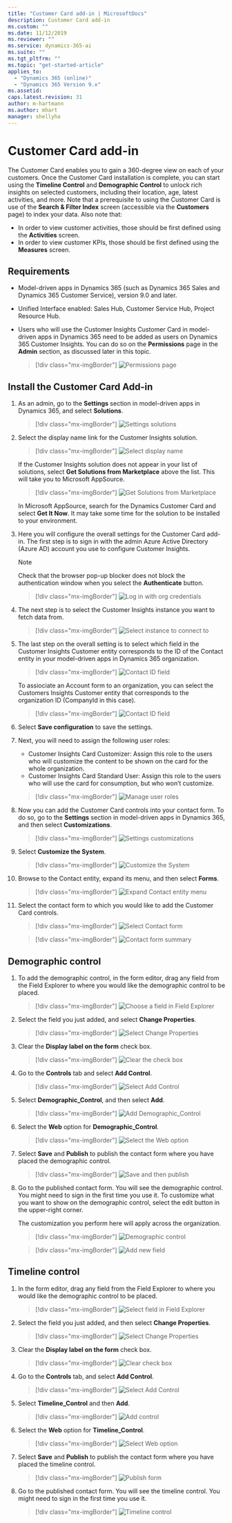 ```yaml
---
title: "Customer Card add-in | MicrosoftDocs"
description: Customer Card add-in
ms.custom: ""
ms.date: 11/12/2019
ms.reviewer: ""
ms.service: dynamics-365-ai
ms.suite: ""
ms.tgt_pltfrm: ""
ms.topic: "get-started-article"
applies_to: 
  - "Dynamics 365 (online)"
  - "Dynamics 365 Version 9.x"
ms.assetid: 
caps.latest.revision: 31
author: m-hartmann
ms.author: mhart
manager: shellyha
---
```

# Customer Card add-in

The Customer Card enables you to gain a 360-degree view on each of your customers. Once the Customer Card installation is complete, you can start using the **Timeline Control** and **Demographic Control** to unlock rich insights on selected customers, including their location, age, latest activities, and more. Note that a prerequisite to using the Customer Card is use of the **Search & Filter Index** screen (accessible via the **Customers** page) to index your data. Also note that:
- In order to view customer activities, those should be first defined using the **Activities** screen.
- In order to view customer KPIs, those should be first defined using the **Measures** screen. 

## Requirements

- Model-driven apps in Dynamics 365 (such as Dynamics 365 Sales and Dynamics 365 Customer Service), version 9.0 and later.
- Unified Interface enabled: Sales Hub, Customer Service Hub, Project Resource Hub. 
- Users who will use the Customer Insights Customer Card in model-driven apps in Dynamics 365 need to be added as users on Dynamics 365 Customer Insights. You can do so on the **Permissions** page in the **Admin** section, as discussed later in this topic.


  > [!div class="mx-imgBorder"] 
  > ![Permissions page](media/permissions-page.png "Permissions page")

## Install the Customer Card Add-in

1. As an admin, go to the **Settings** section in model-driven apps in Dynamics 365, and select **Solutions**. 

   > [!div class="mx-imgBorder"] 
   > ![Settings solutions](media/settings-solutions.png "Settings solutions")

2. Select the display name link for the Customer Insights solution.

   > [!div class="mx-imgBorder"] 
   > ![Select display name](media/select-display-name.png "Select display name")

   If the Customer Insights solution does not appear in your list of solutions, select **Get Solutions from Marketplace** above the list. This will take you to Microsoft AppSource. 

   > [!div class="mx-imgBorder"] 
   > ![Get Solutions from Marketplace](media/get-solutions-from-marketplace2.png "Get Solutions from Marketplace")


   In Microsoft AppSource, search for the Dynamics Customer Card and select **Get It Now**. It may take some time for the solution to be installed to your environment. 

3. Here you will configure the overall settings for the Customer Card add-in. The first step is to sign in with the admin Azure Active Directory (Azure AD) account you use to configure Customer Insights.

   > [!NOTE]
   > Check that the browser pop-up blocker does not block the authentication window when you select the **Authenticate** button. 

   > [!div class="mx-imgBorder"] 
   > ![Log in with org credentials](media/login-with-org-credentials.png "Log in with org credentials")

4. The next step is to select the Customer Insights instance you want to fetch data from.

   > [!div class="mx-imgBorder"] 
   > ![Select instance to connect to](media/select-instance-to-connect.png "Select instance to connect to")

5. The last step on the overall setting is to select which field in the Customer Insights Customer entity corresponds to the ID of the Contact entity in your model-driven apps in Dynamics 365 organization. 

   > [!div class="mx-imgBorder"] 
   > ![Contact ID field](media/contact-id-field.png "Contact ID field")
  
    To assiociate an Account form to an organization, you can select the Customers Insights Customer entity that corresponds to the organization ID (CompanyId in this case).
   > [!div class="mx-imgBorder"] 
   > ![Contact ID field](media/customer-card-add-in-b2b.png "Account ID field")

6. Select **Save configuration** to save the settings. 

7. Next, you will need to assign the following user roles:

   - Customer Insights Card Customizer: Assign this role to the users who will customize the content to be shown on the card for the whole organization.
   - Customer Insights Card Standard User: Assign this role to the users who will use the card for consumption, but who won’t customize. 
   
   > [!div class="mx-imgBorder"] 
   > ![Manage user roles](media/manage-user-roles.png "Manage user roles")

8. Now you can add the Customer Card controls into your contact form. To do so, go to the **Settings** section in model-driven apps in Dynamics 365, and then select **Customizations**. 
 
   > [!div class="mx-imgBorder"] 
   > ![Settings customizations](media/settings-customizations.png "Settings customizations")

9. Select **Customize the System**.

   > [!div class="mx-imgBorder"] 
   > ![Customize the System](media/settings-customize-system.png "Customize the System")

10.	Browse to the Contact entity, expand its menu, and then select **Forms**. 
    
    > [!div class="mx-imgBorder"] 
    > ![Expand Contact entity menu](media/contact-entity-definition.png "Expand Contact entity menu")

11. Select the contact form to which you would like to add the Customer Card controls.

    > [!div class="mx-imgBorder"] 
    > ![Select Contact form](media/contact-active-forms.png "Select Contact form")

    > [!div class="mx-imgBorder"] 
    > ![Contact form summary](media/contact-form-designer.png "Contact form summary")

## Demographic control

1. To add the demographic control, in the form editor, drag any field from the Field Explorer to where you would like the demographic control to be placed.  

   > [!div class="mx-imgBorder"] 
   > ![Choose a field in Field Explorer](media/contact-form-designer2.png "Choose a field in Field Explorer")

2. Select the field you just added, and select **Change Properties**. 

   > [!div class="mx-imgBorder"] 
   > ![Select Change Properties](media/contact-form-designer3.png "Select Change Properties")

3. Clear the **Display label on the form** check box. 
   
   > [!div class="mx-imgBorder"] 
   > ![Clear the check box](media/field-properties.png "Clear the check box")

4. Go to the **Controls** tab and select **Add Control**.

   > [!div class="mx-imgBorder"] 
   > ![Select Add Control](media/field-properties-add-control.png "Select Add Control")

5. Select **Demographic_Control**, and then select **Add**.

   > [!div class="mx-imgBorder"] 
   > ![Add Demographic_Control](media/field-properties-add-control-demographic.png "Add Demographic_Control")

6. Select the **Web** option for **Demographic_Control**.

   > [!div class="mx-imgBorder"] 
   > ![Select the Web option](media/field-properties-add-control-demographic2.png "Select the Web options")

7. Select **Save** and **Publish** to publish the contact form where you have placed the demographic control.

   > [!div class="mx-imgBorder"] 
   > ![Save and then publish](media/field-properties-add-control-demographic3.png "Save and then publish")

8. Go to the published contact form. You will see the demographic control. You might need to sign in the first time you use it. To customize what you want to show on the demographic control, select the edit button in the upper-right corner. 

   The customization you perform here will apply across the organization.
   
   > [!div class="mx-imgBorder"] 
   > ![Demographic control](media/demographic-control.png "Demographic control")

   > [!div class="mx-imgBorder"] 
   > ![Add new field](media/add-new-field.png "Add new field")

## Timeline control

1. In the form editor, drag any field from the Field Explorer to where you would like the demographic control to be placed.  

   > [!div class="mx-imgBorder"] 
   > ![Select field in Field Explorer](media/contact-form-designer4.png "Select field in Field Explorer")

2. Select the field you just added, and then select **Change Properties**. 
 
   > [!div class="mx-imgBorder"] 
   > ![Select Change Properties](media/contact-form-designer-publish.png "Select Change Properties")

3. Clear the **Display label on the form** check box.
   
   > [!div class="mx-imgBorder"] 
   > ![Clear check box](media/field-properties-display-label.png "Clear check box")

4. Go to the **Controls** tab, and select **Add Control**.

   
   > [!div class="mx-imgBorder"] 
   > ![Select Add Control](media/field-properties-add-control2.png "Select Add Control")


5. Select **Timeline_Control** and then **Add**.

   > [!div class="mx-imgBorder"] 
   > ![Add control](media/field-properties-add-control3.png "Add control")

6. Select the **Web** option for **Timeline_Control**.

   > [!div class="mx-imgBorder"] 
   > ![Select Web option](media/field-properties-add-control4.png "Select Web option")

7. Select **Save** and **Publish** to publish the contact form where you have placed the timeline control.
   
   > [!div class="mx-imgBorder"] 
   > ![Publish form](media/field-properties-publish-control.png "Publish form")

8. Go to the published contact form. You will see the timeline control. You might need to sign in the first time you use it. 

   > [!div class="mx-imgBorder"] 
   > ![Timeline control](media/timeline-control.png "Timeline control")

